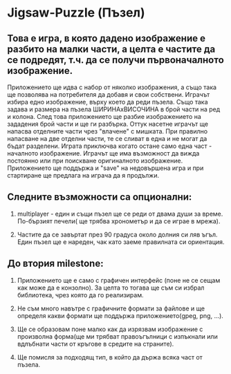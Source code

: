 Jigsaw-Puzzle (Пъзел)
===================


Това е игра, в която дадено изображение е разбито на малки части, а целта е частите да се подредят, т.ч. да се получи първоначалното изображение.
--------------


Приложението ще идва с набор от няколко изображения, а също така ще позволява на потребителя да добавя и свои собствени. 
Играчът избира едно изображение, върху което да реди пъзела. Също така задава и размера на пъзела ШИРИНАхВИСОЧИНА в брой части на ред и колона. След това приложението ще разбие изображението на зададения брой части и ще ги разбърка.
Оттук насетне играчът ще напасва отделните части чрез "влачене" с мишката.
При правилно напасване на две отделни части, те се сливат в една и не могат да бъдат разделени.
Играта приключва когато остане само една част - началното изображение.
Играчът ще има възможност да вижда постоянно или при поискване оригиналното изображение.
Приложението ще поддържа и "save" на недовършена игра и при стартиране ще предлага на играча да я продължи.

Следните възможности са опционални:
--------------------
1. multiplayer - един и същи пъзел ще се реди от двама души за време. По-бързият печели( ще трябва хронометър и да се играе в мрежа).

2. Частите да се завъртат през 90 градуса около долния си ляв ъгъл. Един пъзел ще е нареден, чак като заеме правилната си ориентация.


До втория milestone:
-------------------
1. Приложението ще е само с графичен интерфейс (поне не се сещам как може да е конзолно). За целта то тогава ще съм си избрал библиотека, чрез която да го реализирам.

2. Не съм много навътре с графичните формати за файлове и ще определя какви формати ще поддържа приложението(gpeg, png, ...).

3. Ще се образовам поне малко как да изрязвам изображение с произволна форма(ще ми трябват правоъгълници с изпъкнали или вдлъбнати части от кръгове в средите на страните).

4. Ще помисля за подходящ тип, в който да държа всяка част от пъзела.
